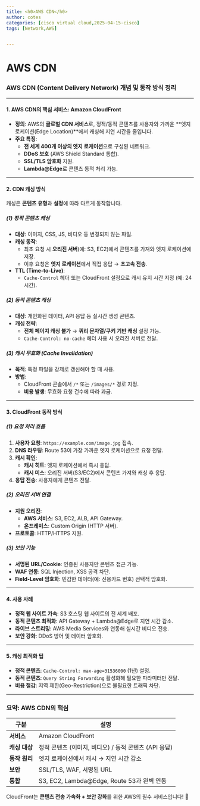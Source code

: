 ```yaml
---
title: <h0>AWS CDN</h0>
author: cotes 
categories: [cisco virtual cloud,2025-04-15-cisco]
tags: [Network,AWS]


---
```


# AWS CDN

### **AWS CDN (Content Delivery Network) 개념 및 동작 방식 정리**

---

#### **1. AWS CDN의 핵심 서비스: Amazon CloudFront**
- **정의**: AWS의 **글로벌 CDN 서비스**로, 정적/동적 콘텐츠를 사용자와 가까운 **엣지 로케이션(Edge Location)**에서 캐싱해 지연 시간을 줄입니다.
- **주요 특징**:
  - **전 세계 400개 이상의 엣지 로케이션**으로 구성된 네트워크.
  - **DDoS 보호** (AWS Shield Standard 통합).
  - **SSL/TLS 암호화** 지원.
  - **Lambda@Edge**로 콘텐츠 동적 처리 가능.

---

#### **2. CDN 캐싱 방식**
캐싱은 **콘텐츠 유형**과 **설정**에 따라 다르게 동작합니다.

##### **(1) 정적 콘텐츠 캐싱**
- **대상**: 이미지, CSS, JS, 비디오 등 변경되지 않는 파일.
- **캐싱 동작**:
  - 최초 요청 시 **오리진 서버**(예: S3, EC2)에서 콘텐츠를 가져와 엣지 로케이션에 저장.
  - 이후 요청은 **엣지 로케이션**에서 직접 응답 → **초고속 전송**.
- **TTL (Time-to-Live)**:
  - `Cache-Control` 헤더 또는 CloudFront 설정으로 캐시 유지 시간 지정 (예: 24시간).

##### **(2) 동적 콘텐츠 캐싱**
- **대상**: 개인화된 데이터, API 응답 등 실시간 생성 콘텐츠.
- **캐싱 전략**:
  - **전체 페이지 캐싱 불가** → **쿼리 문자열/쿠키 기반 캐싱** 설정 가능.
  - `Cache-Control: no-cache` 헤더 사용 시 오리진 서버로 전달.

##### **(3) 캐시 무효화 (Cache Invalidation)**
- **목적**: 특정 파일을 강제로 갱신해야 할 때 사용.
- **방법**:
  - CloudFront 콘솔에서 `/*` 또는 `/images/*` 경로 지정.
  - **비용 발생**: 무효화 요청 건수에 따라 과금.

---

#### **3. CloudFront 동작 방식**
##### **(1) 요청 처리 흐름**
1. **사용자 요청**: `https://example.com/image.jpg` 접속.
2. **DNS 라우팅**: Route 53이 가장 가까운 엣지 로케이션으로 요청 전달.
3. **캐시 확인**:
   - **캐시 히트**: 엣지 로케이션에서 즉시 응답.
   - **캐시 미스**: 오리진 서버(S3/EC2)에서 콘텐츠 가져와 캐싱 후 응답.
4. **응답 전송**: 사용자에게 콘텐츠 전달.

##### **(2) 오리진 서버 연결**
- **지원 오리진**:
  - **AWS 서비스**: S3, EC2, ALB, API Gateway.
  - **온프레미스**: Custom Origin (HTTP 서버).
- **프로토콜**: HTTP/HTTPS 지원.

##### **(3) 보안 기능**
- **서명된 URL/Cookie**: 인증된 사용자만 콘텐츠 접근 가능.
- **WAF 연동**: SQL Injection, XSS 공격 차단.
- **Field-Level 암호화**: 민감한 데이터(예: 신용카드 번호) 선택적 암호화.

---

#### **4. 사용 사례**
- **정적 웹 사이트 가속**: S3 호스팅 웹 사이트의 전 세계 배포.
- **동적 콘텐츠 최적화**: API Gateway + Lambda@Edge로 지연 시간 감소.
- **라이브 스트리밍**: AWS Media Services와 연동해 실시간 비디오 전송.
- **보안 강화**: DDoS 방어 및 데이터 암호화.

---

#### **5. 캐싱 최적화 팁**
- **정적 콘텐츠**: `Cache-Control: max-age=31536000` (1년) 설정.
- **동적 콘텐츠**: `Query String Forwarding` 활성화해 필요한 파라미터만 전달.
- **비용 절감**: 지역 제한(Geo-Restriction)으로 불필요한 트래픽 차단.

---

### **요약: AWS CDN의 핵심**
| **구분**      | **설명**                                              |
| ------------- | ----------------------------------------------------- |
| **서비스**    | Amazon CloudFront                                     |
| **캐싱 대상** | 정적 콘텐츠 (이미지, 비디오) / 동적 콘텐츠 (API 응답) |
| **동작 원리** | 엣지 로케이션에서 캐시 → 지연 시간 감소               |
| **보안**      | SSL/TLS, WAF, 서명된 URL                              |
| **통합**      | S3, EC2, Lambda@Edge, Route 53과 완벽 연동            |

CloudFront는 **콘텐츠 전송 가속화 + 보안 강화**를 위한 AWS의 필수 서비스입니다! 🚀